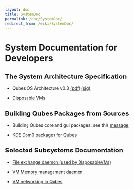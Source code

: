 ```yaml
---
layout: doc
title: SystemDoc
permalink: /doc/SystemDoc/
redirect_from: /wiki/SystemDoc/
---
```


System Documentation for Developers
===================================

The System Architecture Specification
-------------------------------------

-   Qubes OS Architecture v0.3 [(pdf)](http://www.qubes-os.org/files/doc/arch-spec-0.3.pdf) [(sig)](http://www.qubes-os.org/files/doc/arch-spec-0.3.pdf.sig)

-   [Disposable VMs](http://theinvisiblethings.blogspot.com/2010/06/disposable-vms.html)

Building Qubes Packages from Sources
------------------------------------

-   Building Qubes core and gui packages: see this [message](https://groups.google.com/group/qubes-devel/browse_thread/thread/710f725713cc7e8a#)

-   [KDE Dom0 packages for Qubes](/doc/KdeDom0)

Selected Subsystems Documentation
---------------------------------

-   [File exchange daemon (used by DisposableVMs)](/doc/Qfileexchgd)

-   [VM Memory management daemon](/doc/Qmemman)

-   [VM networking in Qubes](/doc/QubesNet)

